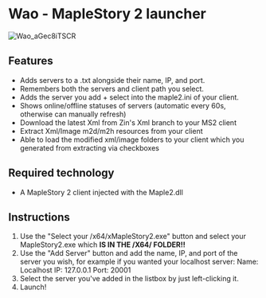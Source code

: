 # Wao - MapleStory 2 launcher
![Wao_aGec8iTSCR](https://github.com/user-attachments/assets/c1e6ba43-4400-41b5-810b-547e153c9bd0)


## Features
- Adds servers to a .txt alongside their name, IP, and port.
- Remembers both the servers and client path you select.
- Adds the server you add + select into the maple2.ini of your client.
- Shows online/offline statuses of servers (automatic every 60s, otherwise can manually refresh)
- Download the latest Xml from Zin's Xml branch to your MS2 client
- Extract Xml/Image m2d/m2h resources from your client
- Able to load the modified xml/image folders to your client which you generated from extracting via checkboxes

## Required technology
- A MapleStory 2 client injected with the Maple2.dll

## Instructions
1. Use the "Select your /x64/xMapleStory2.exe" button and select your MapleStory2.exe which **IS IN THE /X64/ FOLDER!!**
2. Use the "Add Server" button and add the name, IP, and port of the server you wish, for example if you wanted your localhost server:
Name: Localhost
IP: 127.0.0.1
Port: 20001
3. Select the server you've added in the listbox by just left-clicking it.
4. Launch!
